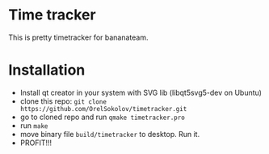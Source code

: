 Time tracker
============

This is pretty timetracker for bananateam.

Installation
============
- Install qt creator in your system with SVG lib (libqt5svg5-dev on Ubuntu)
- clone this repo: `git clone https://github.com/OrelSokolov/timetracker.git`
- go to cloned repo and run `qmake timetracker.pro`
- run `make`
- move binary file `build/timetracker` to desktop. Run it.
- PROFIT!!!
